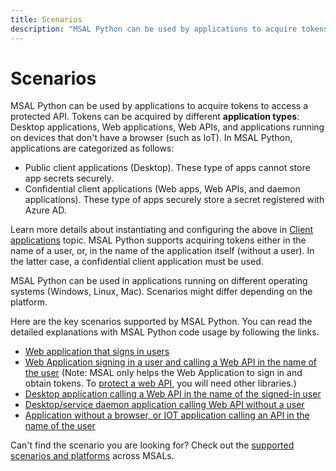 ```yaml
---
title: Scenarios
description: "MSAL Python can be used by applications to acquire tokens to access a protected API."
---
```


# Scenarios

MSAL Python can be used by applications to acquire tokens to access a protected API. Tokens can be acquired by different **application types**: Desktop applications, Web applications, Web APIs, and applications running on devices that don't have a browser (such as IoT). In MSAL Python, applications are categorized as follows:

- Public client applications (Desktop). These type of apps cannot store app secrets securely.
- Confidential client applications (Web apps, Web APIs, and daemon applications). These type of apps securely store a secret registered with Azure AD.

Learn more details about instantiating and configuring the above in [Client applications](Client-Applications) topic.
MSAL Python supports acquiring tokens either in the name of a user, or, in the name of the application itself (without a user). In the latter case, a confidential client application must be used.

MSAL Python can be used in applications running on different operating systems (Windows, Linux, Mac). Scenarios might differ depending on the platform.

Here are the key scenarios supported by MSAL Python. You can read the detailed explanations with MSAL Python code usage by following the links.

- [Web application that signs in users](/azure/active-directory/develop/scenario-web-app-sign-user-overview)
- [Web Application signing in a user and calling a Web API in the name of the user](/azure/active-directory/develop/scenario-web-app-call-api-overview) (Note: MSAL only helps the Web Application to sign in and obtain tokens. To [protect a web API](/azure/active-directory/develop/scenario-protected-web-api-overview), you will need other libraries.)
- [Desktop application calling a Web API in the name of the signed-in user](/azure/active-directory/develop/scenario-desktop-overview)
- [Desktop/service daemon application calling Web API without a user](/azure/active-directory/develop/scenario-daemon-overview)
- [Application without a browser, or IOT application calling an API in the name of the user](/azure/active-directory/develop/scenario-desktop-acquire-token?tabs=python#command-line-tool-without-web-browser)

Can't find the scenario you are looking for? Check out the [supported scenarios and platforms](/azure/active-directory/develop/authentication-flows-app-scenarios#scenarios-and-supported-platforms-and-languages) across MSALs.
